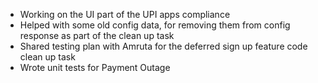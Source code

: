 - Working on the UI part of the UPI apps compliance
- Helped with some old config data, for removing them from config response as part of the clean up task 
- Shared testing plan with Amruta for the deferred sign up feature code clean up task
- Wrote unit tests for Payment Outage 